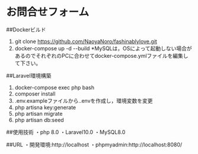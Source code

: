 # お問合せフォーム

##Dockerビルド
1. git clone https://github.com/NaoyaNoro/fashinablylove.git
2. docker-compose up -d --build
*MySQLは，OSによって起動しない場合があるのでそれぞれのPCに合わせてdocker-compose.ymlファイルを編集して下さい。

##Laravel環境構築
1. docker-compose exec php bash
2. composer install
3. .env.exampleファイルから..envを作成し，環境変数を変更
4. php artisna key:generate
5. php artisan migrate
6. php artisan db:seed

##使用技術
・php 8.0
・Laravel10.0
・MySQL8.0

##URL
・開発環境:http://localhost
・phpmyadmin:http://localhost:8080/

